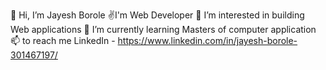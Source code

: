 👋 Hi, I’m Jayesh Borole
✌️I'm Web Developer 👀 I’m interested in building Web applications
🌱 I’m currently learning Masters of computer application
📫 to reach me LinkedIn - https://www.linkedin.com/in/jayesh-borole-301467197/

